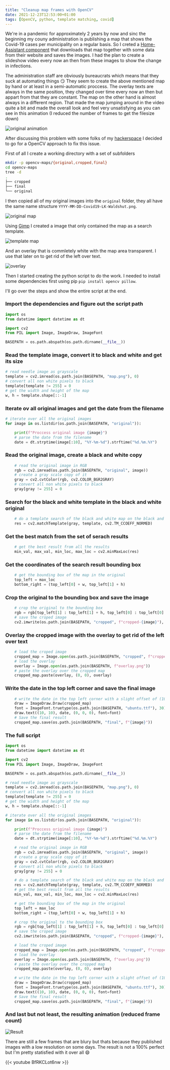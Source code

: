 ```yaml
---
title: "Cleanup map frames with OpenCV"
date: 2021-12-23T12:53:00+01:00
tags: [OpenCV, python, template matching, covid]
---
```


We're in a pandemic for approximately 2 years by now and sinc the beginning my couny administration is publishing a map that shows the Covid-19 cases per municipality on a regular basis.
So I creted a [Home-Assistant component](https://github.com/Bouni/corona_landkreis_waldshut) that downloads that map together with some data from their website and saves the images.
I had the plan to create a slideshow video every now an then from these images to show the change in infections.

<!--more-->

The administration staff are obviously bureaucrats which means that they suck at automating things :smirk:
They seem to create the above mentioned map by hand or at least in a semi-automatic proccess. The overlay texts are always in the same position, they changed over time every now an then but appart from that they are constant.
The map on the other hand is almost always in a different region.
That made the map jumping around in the video quite a bit and made the overall look and feel very unsatisfying as you can see in this animation (I reduced the number of frames to get the filesize down)

![original animation](original.gif)

After discussing this problem with some folks of my [hackerspace](reaktor23.org/) I decided to go for a OpenCV approach to fix this issue.

First of all I create a working directory with a set of subfolders
```sh
mkdir -p opencv-maps/{original,cropped,final}
cd opencv-maps
tree -d
.
├── cropped
├── final
└── original
```

I then copied all of my original images into the `original` folder, they all have the same name structure `YYYY-MM-DD-Covid19-LK-Waldshut.png`.

![original map](2021-12-20-Covid19-LK-Waldshut.png)

Using [Gimp](https://www.gimp.org/) I created a image that only contained the map as a search template.

![template map](map.png)

And an overlay that is commletely white with the map area transparent. I use that later on to get rid of the left over text.

![overlay](overlay.png)

Then I started creating the python script to do the work. 
I needed to install some dependencies first using pip `pip install opencv pillow`.

I'll go over the steps and show the entire script at the end.

### Import the dependencies and figure out the script path
```python
import os
from datetime import datetime as dt

import cv2
from PIL import Image, ImageDraw, ImageFont

BASEPATH = os.path.abspath(os.path.dirname(__file__))
```

### Read the template image, convert it to black and white and get its size
```python
# read needle image as grayscale
template = cv2.imread(os.path.join(BASEPATH, "map.png"), 0)
# convert all non white pixels to black
template[template != 255] = 0
# get the width and height of the map
w, h = template.shape[::-1]
```

### Iterate ov all original images and get the date from the filename
```python
# iterate over all the original images
for image in os.listdir(os.path.join(BASEPATH, "original")):

    print(f"Proccess original image {image}")
    # parse the date from the filename
    date = dt.strptime(image[:10], "%Y-%m-%d").strftime("%d.%m.%Y")
```

### Read the original image, create a black and white copy
```python
    # read the original image in RGB
    rgb = cv2.imread(os.path.join(BASEPATH, "original", image))
    # create a gray scale copy of it
    gray = cv2.cvtColor(rgb, cv2.COLOR_BGR2GRAY)
    # convert all non white pixels to black
    gray[gray != 255] = 0
```

### Search for the black and white template in the black and white original
```python
    # do a template search of the black and white map on the black and whit original
    res = cv2.matchTemplate(gray, template, cv2.TM_CCOEFF_NORMED)
```

### Get the best match from the set of serach results 
```python
    # get the best result from all the results
    min_val, max_val, min_loc, max_loc = cv2.minMaxLoc(res)
```

### Get the coordinates of the search result bounding box
```python
    # get the bounding box of the map in the original
    top_left = max_loc
    bottom_right = (top_left[0] + w, top_left[1] + h)
```

### Crop the original to the bounding box and save the image
```python
    # crop the original to the bounding box
    rgb = rgb[top_left[1] : top_left[1] + h, top_left[0] : top_left[0] + w]
    # save the croped image
    cv2.imwrite(os.path.join(BASEPATH, "cropped", f"cropped-{image}"), rgb)
```

### Overlay the cropped image with the overlay to get rid of the left over text
```python
    # load the croped image
    cropped_map = Image.open(os.path.join(BASEPATH, "cropped", f"cropped-{image}"))
    # load the overlay
    overlay = Image.open(os.path.join(BASEPATH, f"overlay.png"))
    # paste the overlay over the cropped map
    cropped_map.paste(overlay, (0, 0), overlay)
```

### Write the date in the top left corner and save the final image
```python
    # write the date in the top left corner with a slight offset of (10, 10)
    draw = ImageDraw.Draw(cropped_map)
    font = ImageFont.truetype(os.path.join(BASEPATH, "ubuntu.ttf"), 30)
    draw.text((10, 10), date, (0, 0, 0), font=font)
    # Save the final result
    cropped_map.save(os.path.join(BASEPATH, "final", f"{image}"))
```

### The full script
```python
import os
from datetime import datetime as dt

import cv2
from PIL import Image, ImageDraw, ImageFont

BASEPATH = os.path.abspath(os.path.dirname(__file__))

# read needle image as grayscale
template = cv2.imread(os.path.join(BASEPATH, "map.png"), 0)
# convert all non white pixels to black
template[template != 255] = 0
# get the width and height of the map
w, h = template.shape[::-1]

# iterate over all the original images
for image in os.listdir(os.path.join(BASEPATH, "original")):

    print(f"Proccess original image {image}")
    # parse the date from the filename
    date = dt.strptime(image[:10], "%Y-%m-%d").strftime("%d.%m.%Y")

    # read the original image in RGB
    rgb = cv2.imread(os.path.join(BASEPATH, "original", image))
    # create a gray scale copy of it
    gray = cv2.cvtColor(rgb, cv2.COLOR_BGR2GRAY)
    # convert all non white pixels to black
    gray[gray != 255] = 0

    # do a template search of the black and white map on the black and whit original
    res = cv2.matchTemplate(gray, template, cv2.TM_CCOEFF_NORMED)
    # get the best result from all the results
    min_val, max_val, min_loc, max_loc = cv2.minMaxLoc(res)

    # get the bounding box of the map in the original
    top_left = max_loc
    bottom_right = (top_left[0] + w, top_left[1] + h)

    # crop the original to the bounding box
    rgb = rgb[top_left[1] : top_left[1] + h, top_left[0] : top_left[0] + w]
    # save the croped image
    cv2.imwrite(os.path.join(BASEPATH, "cropped", f"cropped-{image}"), rgb)

    # load the croped image
    cropped_map = Image.open(os.path.join(BASEPATH, "cropped", f"cropped-{image}"))
    # load the overlay
    overlay = Image.open(os.path.join(BASEPATH, f"overlay.png"))
    # paste the overlay over the cropped map
    cropped_map.paste(overlay, (0, 0), overlay)

    # write the date in the top left corner with a slight offset of (10, 10)
    draw = ImageDraw.Draw(cropped_map)
    font = ImageFont.truetype(os.path.join(BASEPATH, "ubuntu.ttf"), 30)
    draw.text((10, 10), date, (0, 0, 0), font=font)
    # Save the final result
    cropped_map.save(os.path.join(BASEPATH, "final", f"{image}"))
```

### And last but not least, the resulting animation (reduced frame count)

![Result](final.gif)

There are still a few frames that are blury but thats because they published images with a low resolution on some days.
The result is not a 100% perfect but I'm pretty statisfied with it over all :smile:

{{< youtube BfRKCLot6nw >}}

